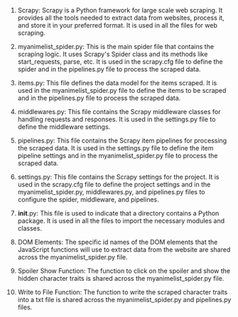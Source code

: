 1. Scrapy: Scrapy is a Python framework for large scale web scraping. It provides all the tools needed to extract data from websites, process it, and store it in your preferred format. It is used in all the files for web scraping.

2. myanimelist_spider.py: This is the main spider file that contains the scraping logic. It uses Scrapy's Spider class and its methods like start_requests, parse, etc. It is used in the scrapy.cfg file to define the spider and in the pipelines.py file to process the scraped data.

3. items.py: This file defines the data model for the items scraped. It is used in the myanimelist_spider.py file to define the items to be scraped and in the pipelines.py file to process the scraped data.

4. middlewares.py: This file contains the Scrapy middleware classes for handling requests and responses. It is used in the settings.py file to define the middleware settings.

5. pipelines.py: This file contains the Scrapy item pipelines for processing the scraped data. It is used in the settings.py file to define the item pipeline settings and in the myanimelist_spider.py file to process the scraped data.

6. settings.py: This file contains the Scrapy settings for the project. It is used in the scrapy.cfg file to define the project settings and in the myanimelist_spider.py, middlewares.py, and pipelines.py files to configure the spider, middleware, and pipelines.

7. __init__.py: This file is used to indicate that a directory contains a Python package. It is used in all the files to import the necessary modules and classes.

8. DOM Elements: The specific id names of the DOM elements that the JavaScript functions will use to extract data from the website are shared across the myanimelist_spider.py file.

9. Spoiler Show Function: The function to click on the spoiler and show the hidden character traits is shared across the myanimelist_spider.py file.

10. Write to File Function: The function to write the scraped character traits into a txt file is shared across the myanimelist_spider.py and pipelines.py files.